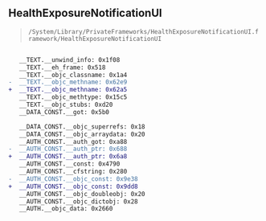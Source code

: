 ## HealthExposureNotificationUI

> `/System/Library/PrivateFrameworks/HealthExposureNotificationUI.framework/HealthExposureNotificationUI`

```diff

   __TEXT.__unwind_info: 0x1f08
   __TEXT.__eh_frame: 0x518
   __TEXT.__objc_classname: 0x1a4
-  __TEXT.__objc_methname: 0x62e9
+  __TEXT.__objc_methname: 0x62a5
   __TEXT.__objc_methtype: 0x15c5
   __TEXT.__objc_stubs: 0xd20
   __DATA_CONST.__got: 0x5b0

   __DATA_CONST.__objc_superrefs: 0x18
   __DATA_CONST.__objc_arraydata: 0x20
   __AUTH_CONST.__auth_got: 0xa88
-  __AUTH_CONST.__auth_ptr: 0x688
+  __AUTH_CONST.__auth_ptr: 0x6a8
   __AUTH_CONST.__const: 0x4790
   __AUTH_CONST.__cfstring: 0x280
-  __AUTH_CONST.__objc_const: 0x9e38
+  __AUTH_CONST.__objc_const: 0x9dd8
   __AUTH_CONST.__objc_doubleobj: 0x20
   __AUTH_CONST.__objc_dictobj: 0x28
   __AUTH.__objc_data: 0x2660

```
